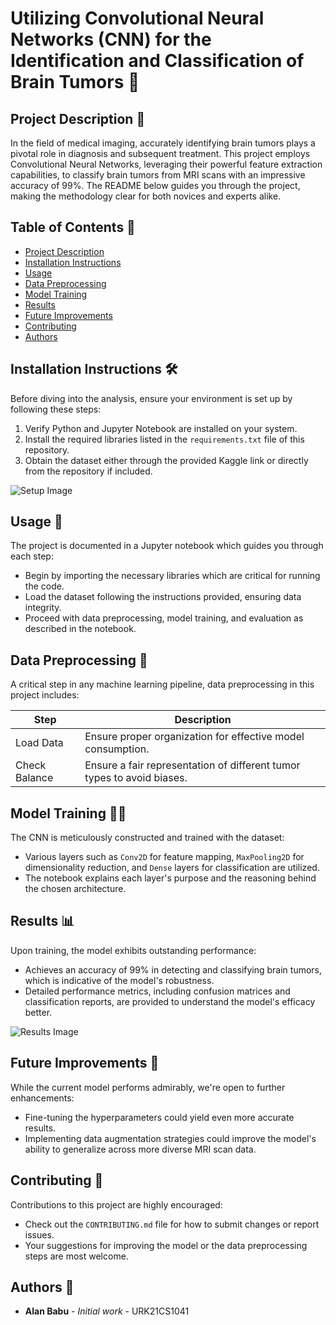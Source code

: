 # Utilizing Convolutional Neural Networks (CNN) for the Identification and Classification of Brain Tumors 🧠

## Project Description 📖

In the field of medical imaging, accurately identifying brain tumors plays a pivotal role in diagnosis and subsequent treatment. This project employs Convolutional Neural Networks, leveraging their powerful feature extraction capabilities, to classify brain tumors from MRI scans with an impressive accuracy of 99%. The README below guides you through the project, making the methodology clear for both novices and experts alike.

## Table of Contents 📑

- [Project Description](#project-description-)
- [Installation Instructions](#installation-instructions-)
- [Usage](#usage-)
- [Data Preprocessing](#data-preprocessing-)
- [Model Training](#model-training-)
- [Results](#results-)
- [Future Improvements](#future-improvements-)
- [Contributing](#contributing-)
- [Authors](#authors-)

## Installation Instructions 🛠️

Before diving into the analysis, ensure your environment is set up by following these steps:

1. Verify Python and Jupyter Notebook are installed on your system.
2. Install the required libraries listed in the `requirements.txt` file of this repository.
3. Obtain the dataset either through the provided Kaggle link or directly from the repository if included.

![Setup Image](path_to_setup_image.jpg)  <!-- Replace `path_to_setup_image.jpg` with actual image path -->

## Usage 🚀

The project is documented in a Jupyter notebook which guides you through each step:

- Begin by importing the necessary libraries which are critical for running the code.
- Load the dataset following the instructions provided, ensuring data integrity.
- Proceed with data preprocessing, model training, and evaluation as described in the notebook.

## Data Preprocessing 🔄

A critical step in any machine learning pipeline, data preprocessing in this project includes:

| Step | Description |
|------|-------------|
| Load Data | Ensure proper organization for effective model consumption. |
| Check Balance | Ensure a fair representation of different tumor types to avoid biases. |

## Model Training 🏋️‍♂️

The CNN is meticulously constructed and trained with the dataset:

- Various layers such as `Conv2D` for feature mapping, `MaxPooling2D` for dimensionality reduction, and `Dense` layers for classification are utilized.
- The notebook explains each layer's purpose and the reasoning behind the chosen architecture.

## Results 📊

Upon training, the model exhibits outstanding performance:

- Achieves an accuracy of 99% in detecting and classifying brain tumors, which is indicative of the model's robustness.
- Detailed performance metrics, including confusion matrices and classification reports, are provided to understand the model's efficacy better.

![Results Image](path_to_results_image.jpg)  <!-- Replace `path_to_results_image.jpg` with actual image path -->

## Future Improvements 🔮

While the current model performs admirably, we're open to further enhancements:

- Fine-tuning the hyperparameters could yield even more accurate results.
- Implementing data augmentation strategies could improve the model's ability to generalize across more diverse MRI scan data.

## Contributing 👥

Contributions to this project are highly encouraged:

- Check out the `CONTRIBUTING.md` file for how to submit changes or report issues.
- Your suggestions for improving the model or the data preprocessing steps are most welcome.

## Authors 👤

- **Alan Babu** - _Initial work_ - URK21CS1041

